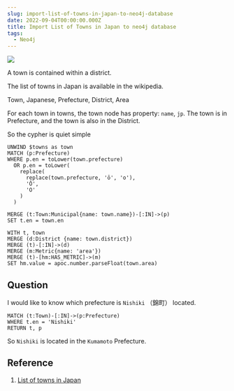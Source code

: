 ```yaml
---
slug: import-list-of-towns-in-japan-to-neo4j-database
date: 2022-09-04T00:00:00.000Z
title: Import List of Towns in Japan to neo4j database
tags:
  - Neo4j
---
```


![](https://i.imgur.com/cJ4YV4F.png)

A town is contained within a district.

The list of towns in Japan is available in the wikipedia.

Town, Japanese, Prefecture, District, Area

For each town in towns, the town node has property: `name`, `jp`. The town is in Prefecture, and the town is also in the District.

So the cypher is quiet simple

```cypher
UNWIND $towns as town
MATCH (p:Prefecture)
WHERE p.en = toLower(town.prefecture)
  OR p.en = toLower(
    replace(
      replace(town.prefecture, 'ō', 'o'),
      'Ō',
      'O'
    )
  )

MERGE (t:Town:Municipal{name: town.name})-[:IN]->(p)
SET t.en = town.en

WITH t, town
MERGE (d:District {name: town.district})
MERGE (t)-[:IN]->(d)
MERGE (m:Metric{name: 'area'})
MERGE (t)-[hm:HAS_METRIC]->(m)
SET hm.value = apoc.number.parseFloat(town.area)
```

## Question
I would like to know which prefecture is `Nishiki` （錦町） located.

```cypher
MATCH (t:Town)-[:IN]->(p:Prefecture)
WHERE t.en = 'Nishiki'
RETURN t, p
```

So `Nishiki` is located in the `Kumamoto` Prefecture.

## Reference
1. [List of towns in Japan](https://en.wikipedia.org/wiki/List_of_towns_in_Japan)